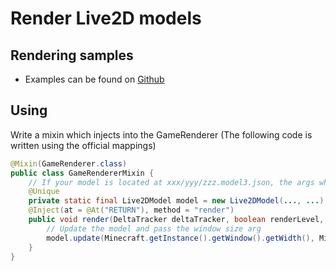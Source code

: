 # Render Live2D models
## Rendering samples
- Examples can be found on [Github](https://github.com/PrimogemStudio/Advanced-Framework/blob/main/src/main/java/com/primogemstudio/advancedfmk/mixin/TestMixin.java)
## Using
Write a mixin which injects into the GameRenderer (The following code is written using the official mappings)
```java title="GameRendererMixin"
@Mixin(GameRenderer.class)
public class GameRendererMixin {
    // If your model is located at xxx/yyy/zzz.model3.json, the args which is passed must be zzz, xxx/yyy/
    @Unique
    private static final Live2DModel model = new Live2DModel(..., ...);
    @Inject(at = @At("RETURN"), method = "render")
    public void render(DeltaTracker deltaTracker, boolean renderLevel, CallbackInfo ci) {
        // Update the model and pass the window size arg
        model.update(Minecraft.getInstance().getWindow().getWidth(), Minecraft.getInstance().getWindow().getHeight());
    }
}

```